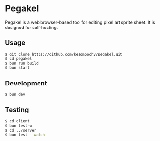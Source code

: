 # Pegakel

Pegakel is a web browser-based tool for editing pixel art sprite sheet. It is designed for self-hosting.

## Usage

```sh
$ git clone https://github.com/kesompochy/pegakel.git
$ cd pegakel
$ bun run build
$ bun start
```

## Development

```sh
$ bun dev
```

## Testing

```sh
$ cd client
$ bun test-w
$ cd ../server
$ bun test --watch
```
